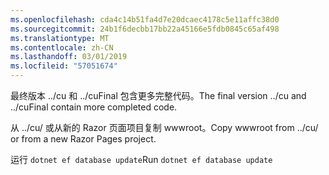 ```yaml
---
ms.openlocfilehash: cda4c14b51fa4d7e20dcaec4178c5e11affc38d0
ms.sourcegitcommit: 24b1f6decbb17bb22a45166e5fdb0845c65af498
ms.translationtype: MT
ms.contentlocale: zh-CN
ms.lasthandoff: 03/01/2019
ms.locfileid: "57051674"
---
```

<span data-ttu-id="2e67e-101">最终版本 ../cu 和 ../cuFinal 包含更多完整代码。</span><span class="sxs-lookup"><span data-stu-id="2e67e-101">The final version ../cu and ../cuFinal contain more completed code.</span></span>

<span data-ttu-id="2e67e-102">从 ../cu/ 或从新的 Razor 页面项目复制 wwwroot。</span><span class="sxs-lookup"><span data-stu-id="2e67e-102">Copy wwwroot from ../cu/ or from a new Razor Pages project.</span></span>

<span data-ttu-id="2e67e-103">运行 `dotnet ef database update`</span><span class="sxs-lookup"><span data-stu-id="2e67e-103">Run `dotnet ef database update`</span></span>

